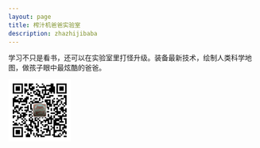 ```yaml
---
layout: page
title: 榨汁机爸爸实验室
description: zhazhijibaba
---
```


学习不只是看书，还可以在实验室里打怪升级。装备最新技术，绘制人类科学地图，做孩子眼中最炫酷的爸爸。

<img src="..//assets/pictures/qrcode.jpg?raw=true" width="25%" height="25%">
